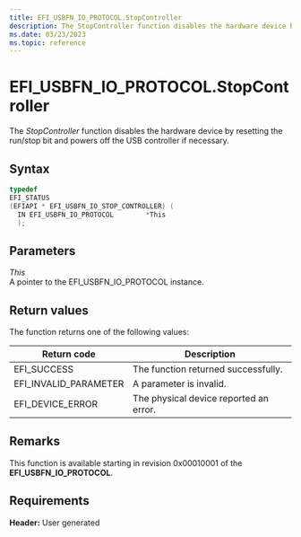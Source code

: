 ```yaml
---
title: EFI_USBFN_IO_PROTOCOL.StopController
description: The StopController function disables the hardware device by resetting the run/stop bit and powers off the USB controller if necessary.
ms.date: 03/23/2023
ms.topic: reference
---
```


# EFI_USBFN_IO_PROTOCOL.StopController

The *StopController* function disables the hardware device by resetting the run/stop bit and powers off the USB controller if necessary.

## Syntax

```cpp
typedef
EFI_STATUS
(EFIAPI * EFI_USBFN_IO_STOP_CONTROLLER) (
  IN EFI_USBFN_IO_PROTOCOL        *This
  );
```

## Parameters

*This*  
A pointer to the EFI_USBFN_IO_PROTOCOL instance.

## Return values

The function returns one of the following values:

| Return code | Description |
|--|--|
| EFI_SUCCESS | The function returned successfully. |
| EFI_INVALID_PARAMETER | A parameter is invalid. |
| EFI_DEVICE_ERROR | The physical device reported an error. |

## Remarks

This function is available starting in revision 0x00010001 of the **EFI_USBFN_IO_PROTOCOL**.

## Requirements

**Header:** User generated
